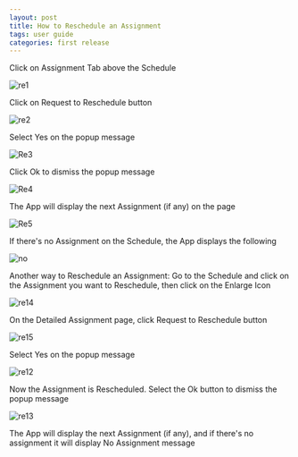 ```yaml
---
layout: post
title: How to Reschedule an Assignment
tags: user guide
categories: first release
---
```


Click on Assignment Tab above the Schedule


![re1](https://user-images.githubusercontent.com/81990744/114633833-4bbf0b80-9c8f-11eb-8180-3d6cb1c38469.png)


Click on Request to Reschedule button


![re2](https://user-images.githubusercontent.com/81990744/114633841-4eb9fc00-9c8f-11eb-9893-dcadde215ebd.png)

Select Yes on the popup message


![Re3](https://user-images.githubusercontent.com/81990744/114633847-51b4ec80-9c8f-11eb-9351-a51f38212d70.png)

Click Ok to dismiss the popup message


![Re4](https://user-images.githubusercontent.com/81990744/114633853-54afdd00-9c8f-11eb-95ea-24c6586b0bcd.png)


The App will display the next Assignment (if any) on the page


![Re5](https://user-images.githubusercontent.com/81990744/114633860-57123700-9c8f-11eb-9812-a86e0cc7f8c2.png)


If there's no Assignment on the Schedule, the App displays the following


![no](https://user-images.githubusercontent.com/81990744/115042546-9912c700-9ea1-11eb-9c79-ac56df10503c.png)


Another way to Reschedule an Assignment: Go to the Schedule and click on the Assignment you want to Reschedule, then click on the Enlarge Icon


![re14](https://user-images.githubusercontent.com/81990744/114879599-58e31400-9dcf-11eb-92eb-1eea9c62d88f.png)


On the Detailed Assignment page, click Request to Reschedule button


![re15](https://user-images.githubusercontent.com/81990744/114879652-64363f80-9dcf-11eb-8e51-a1e897e75034.png)


Select Yes on the popup message


![re12](https://user-images.githubusercontent.com/81990744/114879685-6bf5e400-9dcf-11eb-913b-54995fc63ad5.png)


Now the Assignment is Rescheduled. Select the Ok button to dismiss the popup message


![re13](https://user-images.githubusercontent.com/81990744/114879710-71ebc500-9dcf-11eb-83ef-8e632f4e0f6b.png)


The App will display the next Assignment (if any), and if there's no assignment it will display No Assignment message
